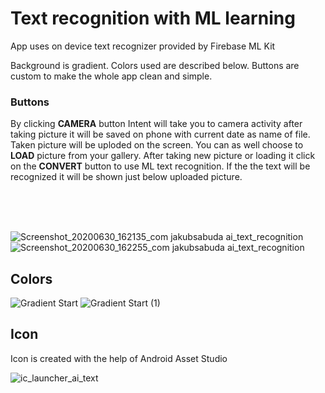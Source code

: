 # Text recognition with ML learning

App uses on device text recognizer provided by Firebase ML Kit

Background is gradient. Colors used are described below. Buttons are custom to make the whole app clean and simple.

### Buttons
By clicking <b>CAMERA</b> button Intent will take you to camera activity after taking picture it will be saved on phone with current date as name of file.
Taken picture will be uploded on the screen. You can as well choose to <b>LOAD</b> picture from your gallery. After taking new picture or loading it click on the
<b>CONVERT</b> button to use ML text recognition. If the the text will be recognized it will be shown just below uploaded picture.

<br>
<br>
<br>

![Screenshot_20200630_162135_com jakubsabuda ai_text_recognition](https://user-images.githubusercontent.com/66402503/86143783-293f7580-baf5-11ea-93de-617e74e68d3d.png)
![Screenshot_20200630_162255_com jakubsabuda ai_text_recognition](https://user-images.githubusercontent.com/66402503/86143846-3ceadc00-baf5-11ea-8296-3643909b545e.jpg)



## Colors

![Gradient Start](https://user-images.githubusercontent.com/66402503/86142311-59861480-baf3-11ea-9fbf-85f3ddf21727.png)
![Gradient Start (1)](https://user-images.githubusercontent.com/66402503/86142430-7b7f9700-baf3-11ea-88c5-0c7b5eb88c7d.png)


## Icon
Icon is created with the help of Android Asset Studio

![ic_launcher_ai_text](https://user-images.githubusercontent.com/66402503/86142082-15930f80-baf3-11ea-9906-67174af921df.png)
